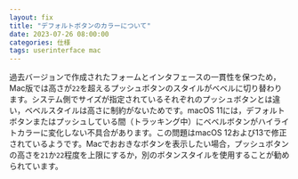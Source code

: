 ```yaml
---
layout: fix
title: "デフォルトボタンのカラーについて"
date: 2023-07-26 08:00:00
categories: 仕様
tags: userinterface mac
---
```


過去バージョンで作成されたフォームとインタフェースの一貫性を保つため，Mac版では高さが`22`を超えるプッシュボタンのスタイルがベベルに切り替わります。システム側でサイズが指定されているそれぞれのプッシュボタンとは違い，ベベルスタイルは高さに制約がないためです。macOS 11には，デフォルトボタンまたはプッシュしている間（トラッキング中）にベベルボタンがハイライトカラーに変化しない不具合があります。この問題はmacOS 12および13で修正されているようです。Macでおおきなボタンを表示したい場合，プッシュボタンの高さを`21`か`22`程度を上限にするか，別のボタンスタイルを使用することが勧められています。